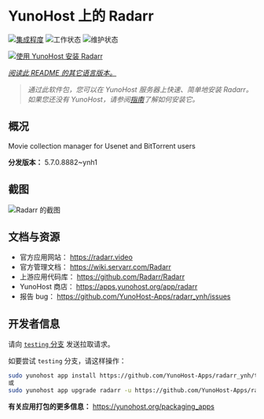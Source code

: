 <!--
注意：此 README 由 <https://github.com/YunoHost/apps/tree/master/tools/readme_generator> 自动生成
请勿手动编辑。
-->

# YunoHost 上的 Radarr

[![集成程度](https://dash.yunohost.org/integration/radarr.svg)](https://dash.yunohost.org/appci/app/radarr) ![工作状态](https://ci-apps.yunohost.org/ci/badges/radarr.status.svg) ![维护状态](https://ci-apps.yunohost.org/ci/badges/radarr.maintain.svg)

[![使用 YunoHost 安装 Radarr](https://install-app.yunohost.org/install-with-yunohost.svg)](https://install-app.yunohost.org/?app=radarr)

*[阅读此 README 的其它语言版本。](./ALL_README.md)*

> *通过此软件包，您可以在 YunoHost 服务器上快速、简单地安装 Radarr。*  
> *如果您还没有 YunoHost，请参阅[指南](https://yunohost.org/install)了解如何安装它。*

## 概况

Movie collection manager for Usenet and BitTorrent users

**分发版本：** 5.7.0.8882~ynh1

## 截图

![Radarr 的截图](./doc/screenshots/screenshot.jpg)

## 文档与资源

- 官方应用网站： <https://radarr.video>
- 官方管理文档： <https://wiki.servarr.com/Radarr>
- 上游应用代码库： <https://github.com/Radarr/Radarr>
- YunoHost 商店： <https://apps.yunohost.org/app/radarr>
- 报告 bug： <https://github.com/YunoHost-Apps/radarr_ynh/issues>

## 开发者信息

请向 [`testing` 分支](https://github.com/YunoHost-Apps/radarr_ynh/tree/testing) 发送拉取请求。

如要尝试 `testing` 分支，请这样操作：

```bash
sudo yunohost app install https://github.com/YunoHost-Apps/radarr_ynh/tree/testing --debug
或
sudo yunohost app upgrade radarr -u https://github.com/YunoHost-Apps/radarr_ynh/tree/testing --debug
```

**有关应用打包的更多信息：** <https://yunohost.org/packaging_apps>
